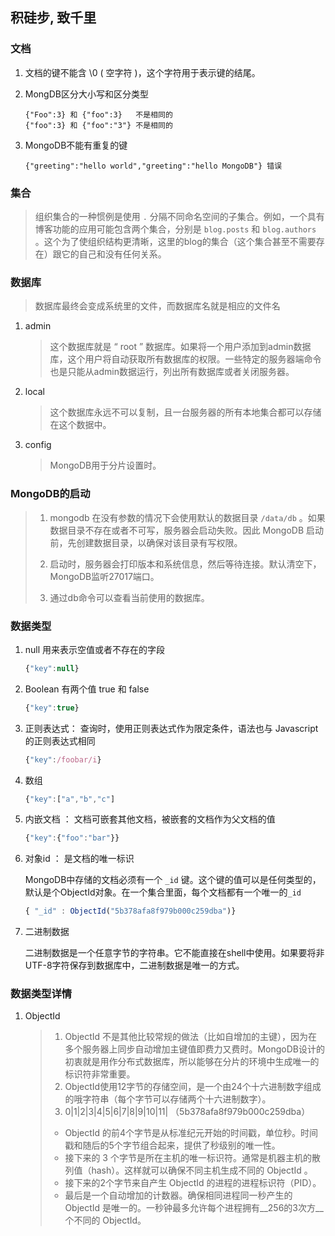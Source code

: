 ## 积硅步, 致千里

### 文档

1. 文档的键不能含 \0 ( 空字符 )，这个字符用于表示键的结尾。

2. MongDB区分大小写和区分类型

   ```mongodb 
   {"Foo":3} 和 {"foo":3}   不是相同的
   {"foo":3} 和 {"foo":"3"} 不是相同的
   ```

3. MongoDB不能有重复的键

   ```mongodb
   {"greeting":"hello world","greeting":"hello MongoDB"} 错误
   ```

### 集合

>组织集合的一种惯例是使用 `.` 分隔不同命名空间的子集合。例如，一个具有博客功能的应用可能包含两个集合，分别是 `blog.posts` 和 `blog.authors` 。这个为了使组织结构更清晰，这里的blog的集合（这个集合甚至不需要存在）跟它的自己和没有任何关系。

### 数据库

>数据库最终会变成系统里的文件，而数据库名就是相应的文件名

1. admin

   >这个数据库就是 “ root ” 数据库。如果将一个用户添加到admin数据库，这个用户将自动获取所有数据库的权限。一些特定的服务器端命令也是只能从admin数据运行，列出所有数据库或者关闭服务器。

2. local

   > 这个数据库永远不可以复制，且一台服务器的所有本地集合都可以存储在这个数据中。

3. config

   >MongoDB用于分片设置时。

### MongoDB的启动

>1. mongodb 在没有参数的情况下会使用默认的数据目录 `/data/db` 。如果数据目录不存在或者不可写，服务器会启动失败。因此 MongoDB 启动前，先创建数据目录，以确保对该目录有写权限。
>
>2. 启动时，服务器会打印版本和系统信息，然后等待连接。默认清空下，MongoDB监听27017端口。
>3. 通过db命令可以查看当前使用的数据库。

### 数据类型

1. null 用来表示空值或者不存在的字段

   ```javascript
   {"key":null}
   ```

2. Boolean 有两个值 true 和 false

   ```javascript
   {"key":true}
   ```

3. 正则表达式： 查询时，使用正则表达式作为限定条件，语法也与 Javascript 的正则表达式相同

   ```javascript
   {"key":/foobar/i}
   ```

4. 数组

   ```javascript
   {"key":["a","b","c"]
   ```

5. 内嵌文档 ： 文档可嵌套其他文档，被嵌套的文档作为父文档的值

   ```javascript
   {"key":{"foo":"bar"}}
   ```

6. 对象id ： 是文档的唯一标识

   MongoDB中存储的文档必须有一个 `_id` 键。这个键的值可以是任何类型的，默认是个ObjectId对象。在一个集合里面，每个文档都有一个唯一的`_id` 

   ```javascript
   { "_id" : ObjectId("5b378afa8f979b000c259dba")}
   ```

7. 二进制数据

   二进制数据是一个任意字节的字符串。它不能直接在shell中使用。如果要将非UTF-8字符保存到数据库中，二进制数据是唯一的方式。

### 数据类型详情

1. ObjectId

   >1. ObjectId 不是其他比较常规的做法（比如自增加的主键），因为在多个服务器上同步自动增加主键值即费力又费时。MongoDB设计的初衷就是用作分布式数据库，所以能够在分片的环境中生成唯一的标识符非常重要。
   >2. ObjectId使用12字节的存储空间，是一个由24个十六进制数字组成的哦字符串（每个字节可以存储两个十六进制数字）。
   >3. 0|1|2|3|4|5|6|7|8|9|10|11|  （5b378afa8f979b000c259dba）
   >   * ObjectId 的前4个字节是从标准纪元开始的时间戳，单位秒。时间戳和随后的5个字节组合起来，提供了秒级别的唯一性。
   >   * 接下来的 3 个字节是所在主机的唯一标识符。通常是机器主机的散列值（hash）。这样就可以确保不同主机生成不同的 ObjectId 。
   >   * 接下来的2个字节来自产生 ObjectId 的进程的进程标识符（PID）。
   >   * 最后是一个自动增加的计数器。确保相同进程同一秒产生的ObjectId 是唯一的。一秒钟最多允许每个进程拥有__256的3次方__ 个不同的 ObjectId。



